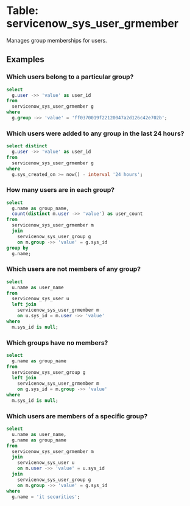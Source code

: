 # Table: servicenow_sys_user_grmember

Manages group memberships for users.

## Examples

### Which users belong to a particular group?

```sql
select
  g.user ->> 'value' as user_id 
from
  servicenow_sys_user_grmember g 
where
  g.group ->> 'value' = 'ff0370019f22120047a2d126c42e702b';
```

### Which users were added to any group in the last 24 hours?

```sql
select distinct
  g.user ->> 'value' as user_id 
from
  servicenow_sys_user_grmember g 
where
  g.sys_created_on >= now() - interval '24 hours';
```

### How many users are in each group?

```sql
select
  g.name as group_name,
  count(distinct m.user ->> 'value') as user_count 
from
  servicenow_sys_user_grmember m 
  join
    servicenow_sys_user_group g 
    on m.group ->> 'value' = g.sys_id 
group by
  g.name;
```

### Which users are not members of any group?

```sql
select
  u.name as user_name 
from
  servicenow_sys_user u 
  left join
    servicenow_sys_user_grmember m 
    on u.sys_id = m.user ->> 'value' 
where
  m.sys_id is null;
```

### Which groups have no members?

```sql
select
  g.name as group_name 
from
  servicenow_sys_user_group g 
  left join
    servicenow_sys_user_grmember m 
    on g.sys_id = m.group ->> 'value' 
where
  m.sys_id is null;
```

### Which users are members of a specific group?

```sql
select
  u.name as user_name,
  g.name as group_name 
from
  servicenow_sys_user_grmember m 
  join
    servicenow_sys_user u 
    on m.user ->> 'value' = u.sys_id 
  join
    servicenow_sys_user_group g 
    on m.group ->> 'value' = g.sys_id 
where
  g.name = 'it securities';
```
